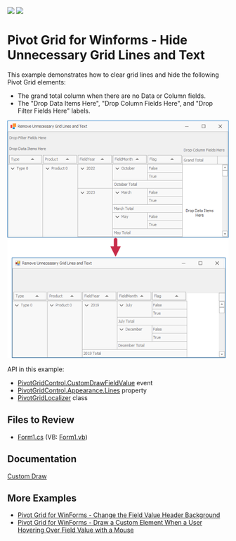 <!-- default badges list -->
[![](https://img.shields.io/badge/Open_in_DevExpress_Support_Center-FF7200?style=flat-square&logo=DevExpress&logoColor=white)](https://supportcenter.devexpress.com/ticket/details/E2514)
[![](https://img.shields.io/badge/📖_How_to_use_DevExpress_Examples-e9f6fc?style=flat-square)](https://docs.devexpress.com/GeneralInformation/403183)
<!-- default badges end -->

# Pivot Grid for Winforms - Hide Unnecessary Grid Lines and Text

This example demonstrates how to clear grid lines and hide the following Pivot Grid elements:

- The grand total column when there are no Data or Column fields.
- The "Drop Data Items Here", "Drop Column Fields Here", and "Drop Filter Fields Here" labels.

![screenshot](/images/screenshot.png)

API in this example:

* [PivotGridControl.CustomDrawFieldValue](https://docs.devexpress.com/WindowsForms/DevExpress.XtraPivotGrid.PivotGridControl.CustomDrawFieldValue) event
* [PivotGridControl.Appearance.Lines](https://docs.devexpress.com/WindowsForms/DevExpress.XtraPivotGrid.PivotGridAppearancesBase.Lines) property
* [PivotGridLocalizer](https://docs.devexpress.com/CoreLibraries/DevExpress.XtraPivotGrid.Localization.PivotGridLocalizer) class

## Files to Review

* [Form1.cs](./CS/RemoveGridLinesExample/Form1.cs) (VB: [Form1.vb](./VB/RemoveGridLinesExample/Form1.vb))

## Documentation

[Custom Draw](https://docs.devexpress.com/WindowsForms/1817/controls-and-libraries/pivot-grid/appearance/custom-draw)

## More Examples

- [Pivot Grid for WinForms - Change the Field Value Header Background](https://github.com/DevExpress-Examples/winforms-pivot-change-the-field-value-header-appearance-backcolor)
- [Pivot Grid for WinForms - Draw a Custom Element When a User Hovering Over Field Value with a Mouse](https://github.com/DevExpress-Examples/winforms-pivot-grid-draw-a-custom-element-on-mouse-hover)
